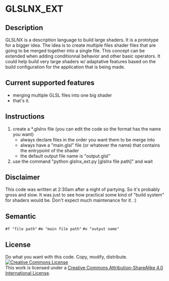 # GLSLNX_EXT

## Description
GLSLNX is a description language to build large shaders. It is a prototype for a bigger idea.
The idea is to create multiple files shader files that are going to be merged together into a single file. 
This concept can be extended when adding conditionnal behavior and other basic operators. 
It could help build very large shaders w/ adaptative features based on the build configuration 
for the application that is being made.

## Current supported features
* merging multiple GLSL files into one big shader
* that's it.

## Instructions
1. create a *.glslnx file (you can edit the code so the format has the name you want)
    * always declare files in the order you want them to be merge into
    * always have a "main.glsl" file (or whatever the name) that contains 
    the entrypoint of the shader
    * the default output file name is "output.glsl"
2. use the command "python glslnx_ext.py [glslnx file path]" and wait

## Disclaimer
This code was written at 2:30am after a night of partying. So it's probably gross and slow. 
It was just to see how practical some kind of "build system" for shaders would be. 
Don't expect much maintenance for it. :)

## Semantic
``#f "file path"``
``#m "main file path"``
``#o "output name"``

## License
Do what you want with this code.
Copy, modify, distribute.
<a rel="license" href="http://creativecommons.org/licenses/by-sa/4.0/"><img alt="Creative Commons License" style="border-width:0" src="https://i.creativecommons.org/l/by-sa/4.0/88x31.png" /></a><br />This work is licensed under a <a rel="license" href="http://creativecommons.org/licenses/by-sa/4.0/">Creative Commons Attribution-ShareAlike 4.0 International License</a>.